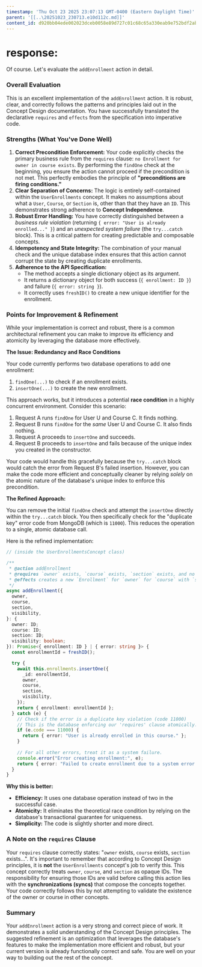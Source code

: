 ```yaml
---
timestamp: 'Thu Oct 23 2025 23:07:13 GMT-0400 (Eastern Daylight Time)'
parent: '[[..\20251023_230713.e10d112c.md]]'
content_id: d920bb04ede002023dceb0058e89d727c01c68c65a330eab9e752bdf2ab7a7ae
---
```


# response:

Of course. Let's evaluate the `addEnrollment` action in detail.

### Overall Evaluation

This is an excellent implementation of the `addEnrollment` action. It is robust, clear, and correctly follows the patterns and principles laid out in the Concept Design documentation. You have successfully translated the declarative `requires` and `effects` from the specification into imperative code.

### Strengths (What You've Done Well)

1. **Correct Precondition Enforcement:** Your code explicitly checks the primary business rule from the `requires` clause: `no Enrollment for owner in course exists`. By performing the `findOne` check at the beginning, you ensure the action cannot proceed if the precondition is not met. This perfectly embodies the principle of **"preconditions are firing conditions."**
2. **Clear Separation of Concerns:** The logic is entirely self-contained within the `UserEnrollments` concept. It makes no assumptions about what a `User`, `Course`, or `Section` is, other than that they have an `ID`. This demonstrates strong adherence to **Concept Independence**.
3. **Robust Error Handling:** You have correctly distinguished between a *business rule violation* (returning `{ error: "User is already enrolled..." }`) and an *unexpected system failure* (the `try...catch` block). This is a critical pattern for creating predictable and composable concepts.
4. **Idempotency and State Integrity:** The combination of your manual check and the unique database index ensures that this action cannot corrupt the state by creating duplicate enrollments.
5. **Adherence to the API Specification:**
   * The method accepts a single dictionary object as its argument.
   * It returns a dictionary object for both success (`{ enrollment: ID }`) and failure (`{ error: string }`).
   * It correctly uses `freshID()` to create a new unique identifier for the enrollment.

### Points for Improvement & Refinement

While your implementation is correct and robust, there is a common architectural refinement you can make to improve its efficiency and atomicity by leveraging the database more effectively.

**The Issue: Redundancy and Race Conditions**

Your code currently performs two database operations to add one enrollment:

1. `findOne(...)` to check if an enrollment exists.
2. `insertOne(...)` to create the new enrollment.

This approach works, but it introduces a potential **race condition** in a highly concurrent environment. Consider this scenario:

1. Request A runs `findOne` for User U and Course C. It finds nothing.
2. Request B runs `findOne` for the *same* User U and Course C. It also finds nothing.
3. Request A proceeds to `insertOne` and succeeds.
4. Request B proceeds to `insertOne` and fails because of the unique index you created in the constructor.

Your code would handle this gracefully because the `try...catch` block would catch the error from Request B's failed insertion. However, you can make the code more efficient and conceptually cleaner by relying *solely* on the atomic nature of the database's unique index to enforce this precondition.

**The Refined Approach:**

You can remove the initial `findOne` check and attempt the `insertOne` directly within the `try...catch` block. You then specifically check for the "duplicate key" error code from MongoDB (which is `11000`). This reduces the operation to a single, atomic database call.

Here is the refined implementation:

```typescript
// (inside the UserEnrollmentsConcept class)

/**
 * @action addEnrollment
 * @requires `owner` exists, `course` exists, `section` exists, and no `Enrollment` for `owner` in `course` exists
 * @effects creates a new `Enrollment` for `owner` for `course` with `section` and `visibility`
 */
async addEnrollment({
  owner,
  course,
  section,
  visibility,
}: {
  owner: ID;
  course: ID;
  section: ID;
  visibility: boolean;
}): Promise<{ enrollment: ID } | { error: string }> {
  const enrollmentId = freshID();

  try {
    await this.enrollments.insertOne({
      _id: enrollmentId,
      owner,
      course,
      section,
      visibility,
    });
    return { enrollment: enrollmentId };
  } catch (e) {
    // Check if the error is a duplicate key violation (code 11000)
    // This is the database enforcing our 'requires' clause atomically.
    if (e.code === 11000) {
      return { error: "User is already enrolled in this course." };
    }
    
    // For all other errors, treat it as a system failure.
    console.error("Error creating enrollment:", e);
    return { error: "Failed to create enrollment due to a system error." };
  }
}
```

**Why this is better:**

* **Efficiency:** It uses one database operation instead of two in the successful case.
* **Atomicity:** It eliminates the theoretical race condition by relying on the database's transactional guarantee for uniqueness.
* **Simplicity:** The code is slightly shorter and more direct.

### A Note on the `requires` Clause

Your `requires` clause correctly states: "`owner` exists, `course` exists, `section` exists...". It's important to remember that according to Concept Design principles, it is **not** the `UserEnrollments` concept's job to verify this. This concept correctly treats `owner`, `course`, and `section` as opaque IDs. The responsibility for ensuring those IDs are valid before calling this action lies with the **synchronizations (syncs)** that compose the concepts together. Your code correctly follows this by not attempting to validate the existence of the owner or course in other concepts.

### Summary

Your `addEnrollment` action is a very strong and correct piece of work. It demonstrates a solid understanding of the Concept Design principles. The suggested refinement is an optimization that leverages the database's features to make the implementation more efficient and robust, but your current version is already functionally correct and safe. You are well on your way to building out the rest of the concept.
